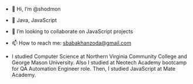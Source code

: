 - 👋 Hi, I’m @shodmon
- 🌱 Java, JavaScript
- 💞️ I’m looking to collaborate on JavaScript projects
- 📫 How to reach me: sbabakhanzoda@gmail.com

- I studied Computer Science at Northern Virginia Community College and George Mason University. Also I studied at Neotech Academy bootcamp for QA Automation Engineer role. Then, I studied JavaScript at Mate Academy.

<!---
shodmon/shodmon is a ✨ special ✨ repository because its `README.md` (this file) appears on your GitHub profile.
You can click the Preview link to take a look at your changes.
--->
